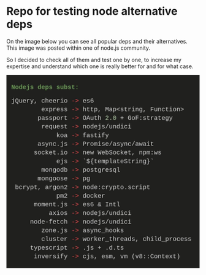# Repo for testing node alternative deps
On the image below you can see all popular deps and their alternatives. This image was posted within one of node.js community.

So I decided to check all of them and test one by one, to increase my expertise and understand which one is really better for and for what case.

<img src="./deps_alternative.jpg" alt="alternative_deps" width="550"/>